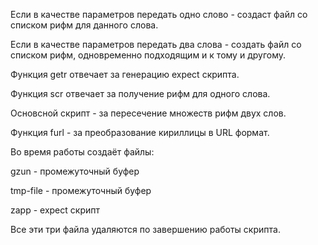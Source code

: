 Если в качестве параметров передать одно слово - создаст файл со списком рифм для данного слова.

Если в качестве параметров передать два слова - создать файл со списком рифм, одновременно подходящим и к тому и другому. 

Функция getr отвечает за генерацию expect скрипта.

Функция scr отвечает за получение рифм для одного слова. 

Основсной скрипт - за пересечение множеств рифм двух слов.

Функция furl - за преобразование кириллицы в URL формат.

Во время работы создаёт файлы:

gzun - промежуточный буфер

tmp-file - промежуточный буфер

zapp - expect скрипт

Все эти три файла удаляются по завершению работы скрипта.


